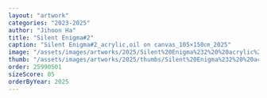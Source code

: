 ```yaml
---
layout: "artwork"
categories: "2023-2025"
author: "Jihoon Ha"
title: "Silent Enigma#2"
caption: "Silent Enigma#2_acrylic,oil on canvas_105×150㎝_2025"
image: "/assets/images/artworks/2025/Silent%20Enigma%232%20%20acrylic%2Coil%20on%20canvas%20105x150cm%202025.jpg"
thumb: "/assets/images/artworks/2025/thumbs/Silent%20Enigma%232%20%20acrylic%2Coil%20on%20canvas%20105x150cm%202025.jpg"
order: 25990501
sizeScore: 05
orderByYear: 2025
---
```

